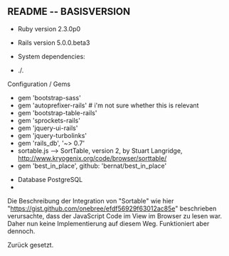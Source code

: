 ## README -- BASISVERSION

* Ruby version 2.3.0p0
* Rails version 5.0.0.beta3

* System dependencies:
* ./.

Configuration / Gems
- gem 'bootstrap-sass'
- gem 'autoprefixer-rails' # i'm not sure whether this is relevant
- gem 'bootstrap-table-rails'
- gem 'sprockets-rails'
- gem 'jquery-ui-rails'
- gem 'jquery-turbolinks'
- gem 'rails_db', '~> 0.7'
- sortable.js --> SortTable, version 2, by Stuart Langridge, http://www.kryogenix.org/code/browser/sorttable/
- gem 'best_in_place', github: 'bernat/best_in_place'

* Database PostgreSQL
* 

Die Beschreibung der Integration von "Sortable" wie 
hier "https://gist.github.com/onebree/efdf56929f63012ac85e" beschrieben 
verursachte, dass der JavaScript Code im View im Browser zu lesen war. Daher
nun keine Implementierung auf diesem Weg. Funktioniert aber dennoch.

Zurück gesetzt.
